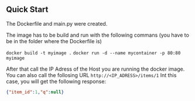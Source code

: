 ## Quick Start

The Dockerfile and main.py were created.

The image has to be build and run with the following commans (you have to be in the folder where the Dockerfile is)

`docker build -t myimage .`
`docker run -d --name mycontainer -p 80:80 myimage`

After that call the IP Adress of the Host you are running the docker image. You can also call the follosing URL
`http://<IP_ADRESS>/items/1`
Int this case, you will get the following response:
```json 
{"item_id":1,"q":null}